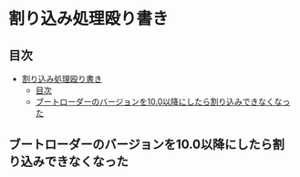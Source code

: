 # 割り込み処理殴り書き

## 目次

- [割り込み処理殴り書き](#割り込み処理殴り書き)
  - [目次](#目次)
  - [ブートローダーのバージョンを10.0以降にしたら割り込みできなくなった](#ブートローダーのバージョンを100以降にしたら割り込みできなくなった)

## ブートローダーのバージョンを10.0以降にしたら割り込みできなくなった
